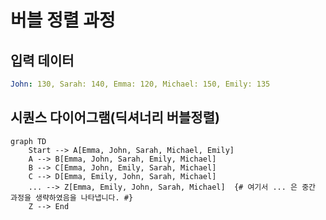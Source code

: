 # 버블 정렬 과정
## 입력 데이터
``` yaml
John: 130, Sarah: 140, Emma: 120, Michael: 150, Emily: 135
```
## 시퀀스 다이어그램(딕셔너리 버블정렬)
``` mermaid
graph TD
    Start --> A[Emma, John, Sarah, Michael, Emily]
    A --> B[Emma, John, Sarah, Emily, Michael]
    B --> C[Emma, John, Emily, Sarah, Michael]
    C --> D[Emma, Emily, John, Sarah, Michael]
    ... --> Z[Emma, Emily, John, Sarah, Michael]  {# 여기서 ... 은 중간 과정을 생략하였음을 나타냅니다. #}
    Z --> End

```
